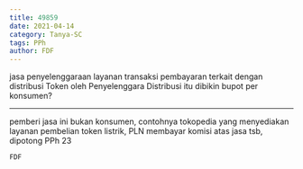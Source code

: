 ```yaml
---
title: 49859
date: 2021-04-14
category: Tanya-SC
tags: PPh
author: FDF
---
```


jasa penyelenggaraan layanan transaksi pembayaran terkait dengan distribusi Token oleh Penyelenggara Distribusi itu dibikin bupot per konsumen?

---

pemberi jasa ini bukan konsumen, contohnya tokopedia yang menyediakan layanan pembelian token listrik, PLN membayar komisi atas jasa tsb, dipotong PPh 23

`FDF`
